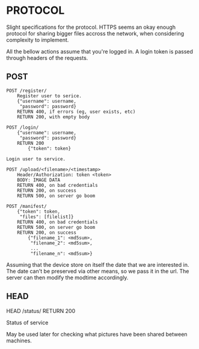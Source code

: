 # PROTOCOL

Slight specifications for the protocol. HTTPS seems an okay enough
protocol for sharing bigger files accross the network, when
considering complexity to implement.

All the bellow actions assume that you're logged in. A login token is
passed through headers of the requests.

## POST

```nocode
POST /register/
    Register user to serice.
    {"username": username,
     "password": password}
    RETURN 400, if errors (eg, user exists, etc)
    RETURN 200, with empty body

POST /login/
    {"username": username,
     "password": password}
    RETURN 200
        {"token": token}

Login user to service.

POST /upload/<filename>/<timestamp>
    Header/Authorization: token <token>
    BODY: IMAGE DATA
    RETURN 400, on bad credentials
    RETURN 200, on success
    RETURN 500, on server go boom

POST /manifest/
    {"token": token,
     "files": [filelist]}
    RETURN 400, on bad credentials
    RETURN 500, on server go boom
    RETURN 200, on success
        {"filename_1": <md5sum>,
         "filename_2": <md5sum>,
         ...
         "filename_n": <md5sum>}
```

Assuming that the device store on itself the date that we are
interested in. The date can't be preserved via other means, so we pass
it in the url. The server can then modify the modtime accordingly.

## HEAD

HEAD /status/
    RETURN 200

Status of service

May be used later for checking what pictures have been shared between
machines.
